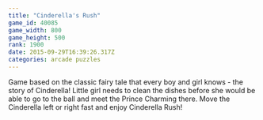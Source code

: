 ```yaml
---
title: "Cinderella's Rush"
game_id: 40085
game_width: 800
game_height: 500
rank: 1900
date: 2015-09-29T16:39:26.317Z
categories: arcade puzzles
---
```

Game based on the classic fairy tale that every boy and girl knows - the story of Cinderella!
Little girl needs to clean the dishes before she would be able to go to the ball and meet the Prince Charming there.
Move the Cinderella left or right fast and enjoy Cinderella Rush!